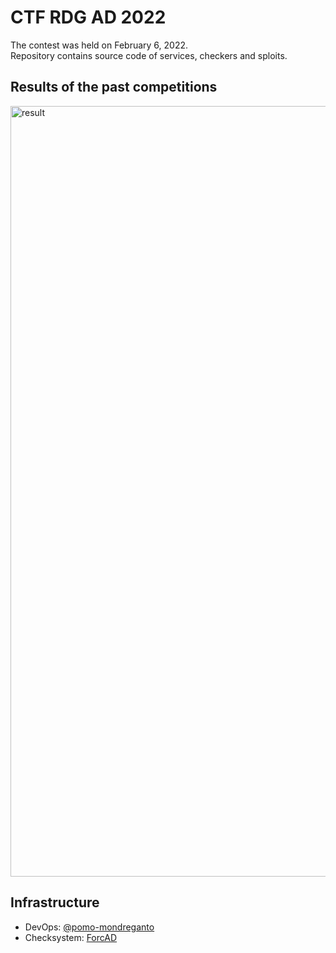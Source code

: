 # CTF RDG AD 2022
The contest was held on February 6, 2022.  
Repository contains source code of services, checkers and sploits.

## Results of the past competitions
<img width="1233" alt="result" src="https://user-images.githubusercontent.com/103483328/193965971-25ed6eec-a8a1-4c11-9623-83e23c70da4c.png">

## Infrastructure 
* DevOps: [@pomo-mondreganto](https://github.com/pomo-mondreganto/)  
* Checksystem: [ForcAD](https://github.com/pomo-mondreganto/ForcAD)


